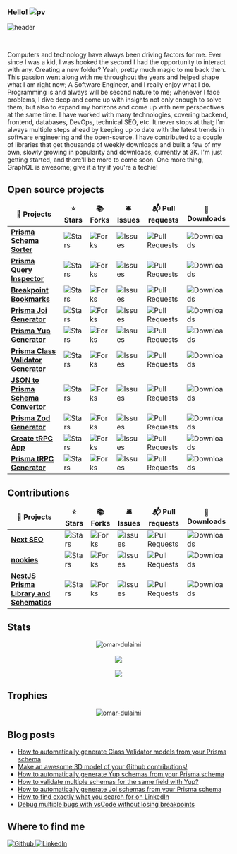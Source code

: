 ### Hello! ![pv](https://pageview.vercel.app/?github_user=omar-dulaimi)

![header](https://user-images.githubusercontent.com/11743389/156879955-cacb8504-006d-42cf-8ea8-8f387ede379c.png)

<br />

Computers and technology have always been driving factors for me. Ever since I was a kid, I was hooked the second I had the opportunity to interact with any. Creating a new folder? Yeah, pretty much magic to me back then. This passion went along with me throughout the years and helped shape what I am right now; A Software Engineer, and I really enjoy what I do. Programming is and always will be second nature to me; whenever I face problems, I dive deep and come up with insights not only enough to solve them; but also to expand my horizons and come up with new perspectives at the same time. I have worked with many technologies, covering backend, frontend, databases, DevOps, technical SEO, etc. It never stops at that; I'm always multiple steps ahead by keeping up to date with the latest trends in software engineering and the open-source. I have contributed to a couple of libraries that get thousands of weekly downloads and built a few of my own, slowly growing in popularity and downloads, currently at 3K. I'm just getting started, and there'll be more to come soon. One more thing, GraphQL is awesome; give it a try if you're a techie!

<h2>Open source projects</h2>
<table align="center">
  <thead align="center">
    <tr border: none;>
      <td><b>🎁 Projects</b></td>
      <td><b>⭐ Stars</b></td>
      <td><b>📚 Forks</b></td>
      <td><b>🛎 Issues</b></td>
      <td><b>📬 Pull requests</b></td>
      <td><b>💾 Downloads</b></td>
    </tr>
  </thead>
  <tbody>
    <tr>
      <td><a href="https://github.com/omar-dulaimi/prisma-schema-sorter"><b>Prisma Schema Sorter</b></a></td>
      <td><img alt="Stars" src="https://img.shields.io/github/stars/omar-dulaimi/prisma-schema-sorter?style=flat-square&labelColor=343b41"/></td>
      <td><img alt="Forks" src="https://img.shields.io/github/forks/omar-dulaimi/prisma-schema-sorter?style=flat-square&labelColor=343b41"/></td>
      <td><img alt="Issues" src="https://img.shields.io/github/issues/omar-dulaimi/prisma-schema-sorter?style=flat-square&labelColor=343b41"/></td>
      <td><img alt="Pull Requests" src="https://img.shields.io/github/issues-pr/omar-dulaimi/prisma-schema-sorter?style=flat-square&labelColor=343b41"/>       </td>
      <td><img alt="Downloads" src="https://img.shields.io/npm/dt/prisma-schema-sorter.svg"/></td>
    </tr>
     <tr>
      <td><a href="https://github.com/omar-dulaimi/prisma-query-inspector"><b>Prisma Query Inspector</b></a></td>
      <td><img alt="Stars" src="https://img.shields.io/github/stars/omar-dulaimi/prisma-query-inspector?style=flat-square&labelColor=343b41"/></td>
      <td><img alt="Forks" src="https://img.shields.io/github/forks/omar-dulaimi/prisma-query-inspector?style=flat-square&labelColor=343b41"/></td>
      <td><img alt="Issues" src="https://img.shields.io/github/issues/omar-dulaimi/prisma-query-inspector?style=flat-square&labelColor=343b41"/></td>
      <td><img alt="Pull Requests" src="https://img.shields.io/github/issues-pr/omar-dulaimi/prisma-query-inspector?style=flat-square&labelColor=343b41"/></td>
      <td><img alt="Downloads" src="https://img.shields.io/npm/dt/prisma-query-inspector.svg"/></td>
    </tr>
    <tr>
      <td><a href="https://github.com/omar-dulaimi/breakpoint-bookmarks"><b>Breakpoint Bookmarks</b></a></td>
      <td><img alt="Stars" src="https://img.shields.io/github/stars/omar-dulaimi/breakpoint-bookmarks?style=flat-square&labelColor=343b41"/></td>
      <td><img alt="Forks" src="https://img.shields.io/github/forks/omar-dulaimi/breakpoint-bookmarks?style=flat-square&labelColor=343b41"/></td>
      <td><img alt="Issues" src="https://img.shields.io/github/issues/omar-dulaimi/breakpoint-bookmarks?style=flat-square&labelColor=343b41"/></td>
      <td><img alt="Pull Requests" src="https://img.shields.io/github/issues-pr/omar-dulaimi/breakpoint-bookmarks?style=flat-square&labelColor=343b41"/></td>
      <td><img alt="Downloads" src="https://vsmarketplacebadge.apphb.com/downloads/OmarDulaimi.breakpoint-bookmarks.svg"/></td>
    </tr>
     <tr>
      <td><a href="https://github.com/omar-dulaimi/prisma-joi-generator"><b>Prisma Joi Generator</b></a></td>
      <td><img alt="Stars" src="https://img.shields.io/github/stars/omar-dulaimi/prisma-joi-generator?style=flat-square&labelColor=343b41"/></td>
      <td><img alt="Forks" src="https://img.shields.io/github/forks/omar-dulaimi/prisma-joi-generator?style=flat-square&labelColor=343b41"/></td>
      <td><img alt="Issues" src="https://img.shields.io/github/issues/omar-dulaimi/prisma-joi-generator?style=flat-square&labelColor=343b41"/></td>
      <td><img alt="Pull Requests" src="https://img.shields.io/github/issues-pr/omar-dulaimi/prisma-joi-generator?style=flat-square&labelColor=343b41"/></td>
      <td><img alt="Downloads" src="https://img.shields.io/npm/dt/prisma-joi-generator.svg"/></td>
    </tr>    
     <tr>
      <td><a href="https://github.com/omar-dulaimi/prisma-yup-generator"><b>Prisma Yup Generator</b></a></td>
      <td><img alt="Stars" src="https://img.shields.io/github/stars/omar-dulaimi/prisma-yup-generator?style=flat-square&labelColor=343b41"/></td>
      <td><img alt="Forks" src="https://img.shields.io/github/forks/omar-dulaimi/prisma-yup-generator?style=flat-square&labelColor=343b41"/></td>
      <td><img alt="Issues" src="https://img.shields.io/github/issues/omar-dulaimi/prisma-yup-generator?style=flat-square&labelColor=343b41"/></td>
      <td><img alt="Pull Requests" src="https://img.shields.io/github/issues-pr/omar-dulaimi/prisma-yup-generator?style=flat-square&labelColor=343b41"/></td>
      <td><img alt="Downloads" src="https://img.shields.io/npm/dt/prisma-yup-generator.svg"/></td>
    </tr>
     <tr>
      <td><a href="https://github.com/omar-dulaimi/prisma-class-validator-generator"><b>Prisma Class Validator Generator</b></a></td>
      <td><img alt="Stars" src="https://img.shields.io/github/stars/omar-dulaimi/prisma-class-validator-generator?style=flat-square&labelColor=343b41"/></td>
      <td><img alt="Forks" src="https://img.shields.io/github/forks/omar-dulaimi/prisma-class-validator-generator?style=flat-square&labelColor=343b41"/></td>
      <td><img alt="Issues" src="https://img.shields.io/github/issues/omar-dulaimi/prisma-class-validator-generator?style=flat-square&labelColor=343b41"/></td>
      <td><img alt="Pull Requests" src="https://img.shields.io/github/issues-pr/omar-dulaimi/prisma-class-validator-generator?style=flat-square&labelColor=343b41"/></td>
      <td><img alt="Downloads" src="https://img.shields.io/npm/dt/prisma-class-validator-generator.svg"/></td>
    </tr>  
     <tr>
      <td><a href="https://github.com/omar-dulaimi/json-to-prisma-schema-convertor"><b>JSON to Prisma Schema Convertor</b></a></td>
      <td><img alt="Stars" src="https://img.shields.io/github/stars/omar-dulaimi/json-to-prisma-schema-convertor?style=flat-square&labelColor=343b41"/></td>
      <td><img alt="Forks" src="https://img.shields.io/github/forks/omar-dulaimi/json-to-prisma-schema-convertor?style=flat-square&labelColor=343b41"/></td>
      <td><img alt="Issues" src="https://img.shields.io/github/issues/omar-dulaimi/json-to-prisma-schema-convertor?style=flat-square&labelColor=343b41"/></td>
      <td><img alt="Pull Requests" src="https://img.shields.io/github/issues-pr/omar-dulaimi/json-to-prisma-schema-convertor?style=flat-square&labelColor=343b41"/></td>
      <td><img alt="Downloads" src="https://img.shields.io/npm/dt/json-to-prisma-schema-convertor.svg"/></td>
    </tr>   
     <tr>
      <td><a href="https://github.com/omar-dulaimi/prisma-zod-generator"><b>Prisma Zod Generator</b></a></td>
      <td><img alt="Stars" src="https://img.shields.io/github/stars/omar-dulaimi/prisma-zod-generator?style=flat-square&labelColor=343b41"/></td>
      <td><img alt="Forks" src="https://img.shields.io/github/forks/omar-dulaimi/prisma-zod-generator?style=flat-square&labelColor=343b41"/></td>
      <td><img alt="Issues" src="https://img.shields.io/github/issues/omar-dulaimi/prisma-zod-generator?style=flat-square&labelColor=343b41"/></td>
      <td><img alt="Pull Requests" src="https://img.shields.io/github/issues-pr/omar-dulaimi/prisma-zod-generator?style=flat-square&labelColor=343b41"/></td>
      <td><img alt="Downloads" src="https://img.shields.io/npm/dt/prisma-zod-generator.svg"/></td>
    </tr>
      <tr>
      <td><a href="https://github.com/omar-dulaimi/create-trpc-app"><b>Create tRPC App</b></a></td>
      <td><img alt="Stars" src="https://img.shields.io/github/stars/omar-dulaimi/create-trpc-app?style=flat-square&labelColor=343b41"/></td>
      <td><img alt="Forks" src="https://img.shields.io/github/forks/omar-dulaimi/create-trpc-app?style=flat-square&labelColor=343b41"/></td>
      <td><img alt="Issues" src="https://img.shields.io/github/issues/omar-dulaimi/create-trpc-app?style=flat-square&labelColor=343b41"/></td>
      <td><img alt="Pull Requests" src="https://img.shields.io/github/issues-pr/omar-dulaimi/create-trpc-app?style=flat-square&labelColor=343b41"/></td>
      <td><img alt="Downloads" src="https://img.shields.io/npm/dt/create-trpc-appx.svg"/></td>
    </tr>
    <tr>
      <td><a href="https://github.com/omar-dulaimi/prisma-trpc-generator"><b>Prisma tRPC Generator</b></a></td>
      <td><img alt="Stars" src="https://img.shields.io/github/stars/omar-dulaimi/prisma-trpc-generator?style=flat-square&labelColor=343b41"/></td>
      <td><img alt="Forks" src="https://img.shields.io/github/forks/omar-dulaimi/prisma-trpc-generator?style=flat-square&labelColor=343b41"/></td>
      <td><img alt="Issues" src="https://img.shields.io/github/issues/omar-dulaimi/prisma-trpc-generator?style=flat-square&labelColor=343b41"/></td>
      <td><img alt="Pull Requests" src="https://img.shields.io/github/issues-pr/omar-dulaimi/prisma-trpc-generator?style=flat-square&labelColor=343b41"/></td>
      <td><img alt="Downloads" src="https://img.shields.io/npm/dt/prisma-trpc-generator.svg"/></td>
    </tr>
  </tbody>
</table>

<h2>Contributions</h2>
<table align="center">
  <thead align="center">
    <tr border: none;>
      <td><b>🎁 Projects</b></td>
      <td><b>⭐ Stars</b></td>
      <td><b>📚 Forks</b></td>
      <td><b>🛎 Issues</b></td>
      <td><b>📬 Pull requests</b></td>
      <td><b>💾 Downloads</b></td>
    </tr>
  </thead>
  <tbody>
    <tr>
      <td><a href="https://github.com/garmeeh/next-seo"><b>Next SEO</b></a></td>
      <td><img alt="Stars" src="https://img.shields.io/github/stars/garmeeh/next-seo?style=flat-square&labelColor=343b41"/></td>
      <td><img alt="Forks" src="https://img.shields.io/github/forks/garmeeh/next-seo?style=flat-square&labelColor=343b41"/></td>
      <td><img alt="Issues" src="https://img.shields.io/github/issues/garmeeh/next-seo?style=flat-square&labelColor=343b41"/></td>
      <td><img alt="Pull Requests" src="https://img.shields.io/github/issues-pr/garmeeh/next-seo?style=flat-square&labelColor=343b41"/></td>
      <td><img alt="Downloads" src="https://img.shields.io/npm/dt/next-seo.svg"/></td>
    </tr>
     <tr>
      <td><a href="https://github.com/maticzav/nookies"><b>nookies</b></a></td>
      <td><img alt="Stars" src="https://img.shields.io/github/stars/maticzav/nookies?style=flat-square&labelColor=343b41"/></td>
      <td><img alt="Forks" src="https://img.shields.io/github/forks/maticzav/nookies?style=flat-square&labelColor=343b41"/></td>
      <td><img alt="Issues" src="https://img.shields.io/github/issues/maticzav/nookies?style=flat-square&labelColor=343b41"/></td>
      <td><img alt="Pull Requests" src="https://img.shields.io/github/issues-pr/maticzav/nookies?style=flat-square&labelColor=343b41"/></td>
      <td><img alt="Downloads" src="https://img.shields.io/npm/dt/nookies.svg"/></td>
    </tr>
    <tr>
      <td><a href="https://github.com/notiz-dev/nestjs-prisma"><b>NestJS Prisma Library and Schematics</b></a></td>
      <td><img alt="Stars" src="https://img.shields.io/github/stars/notiz-dev/nestjs-prisma?style=flat-square&labelColor=343b41"/></td>
      <td><img alt="Forks" src="https://img.shields.io/github/forks/notiz-dev/nestjs-prisma?style=flat-square&labelColor=343b41"/></td>
      <td><img alt="Issues" src="https://img.shields.io/github/issues/notiz-dev/nestjs-prisma?style=flat-square&labelColor=343b41"/></td>
      <td><img alt="Pull Requests" src="https://img.shields.io/github/issues-pr/notiz-dev/nestjs-prisma?style=flat-square&labelColor=343b41"/></td>
      <td><img alt="Downloads" src="https://img.shields.io/npm/dt/nestjs-prisma"/></td>
    </tr>
  </tbody>
</table>

<h2>Stats</h2>
<p align="center"> 
  <img src="https://github-readme-stats.vercel.app/api?username=omar-dulaimi&show_icons=true&theme=gotham" alt="omar-dulaimi" />
  <br/>
  <br/>
  <img align="center" src="https://github-readme-streak-stats.herokuapp.com/?user=omar-dulaimi&theme=gotham" />
  <br/>
  <br/>  
  <img align="center" src="https://github-readme-stats.vercel.app/api/top-langs/?username=omar-dulaimi&title_color=ffffff&text_color=c9cacc&icon_color=2bbc8a&bg_color=1d1f21&langs_count=5" />
</p>

<h2>Trophies</h2>
<p align="center"> 
  <a href="https://github.com/ryo-ma/github-profile-trophy"><img src="https://github-profile-trophy.vercel.app/?username=omar-dulaimi" alt="omar-dulaimi" /></a>
</p>

<h2>Blog posts</h2>

<!-- BLOG-POST-LIST:START -->
- [How to automatically generate Class Validator models from your Prisma schema](https://dev.to/omardulaimi/how-to-automatically-generate-class-validator-models-from-your-prisma-schema-40g8)
- [Make an awesome 3D model of your Github contributions!](https://dev.to/omardulaimi/make-an-awesome-3d-model-of-your-github-contributions-5en0)
- [How to automatically generate Yup schemas from your Prisma schema](https://dev.to/omardulaimi/how-to-automatically-generate-yup-schemas-from-your-prisma-schema-5ao5)
- [How to validate multiple schemas for the same field with Yup?](https://dev.to/omardulaimi/how-to-validate-multiple-object-schemas-for-the-same-field-with-yup-2op7)
- [How to automatically generate Joi schemas from your Prisma schema](https://dev.to/omardulaimi/how-to-automatically-generate-joi-schemas-from-your-prisma-schema-5hn3)
- [How to find exactly what you search for on LinkedIn](https://dev.to/omardulaimi/get-exact-job-results-with-boolean-search-on-linkedin-4651)
- [Debug multiple bugs with vsCode without losing breakpoints](https://dev.to/omardulaimi/debug-multiple-bugs-with-vscode-without-losing-breakpoints-5d9i)
<!-- BLOG-POST-LIST:END -->

<h2>Where to find me</h2>
<p>
  <a href="https://github.com/omar-dulaimi" target="_blank">
    <img alt="Github" src="https://img.shields.io/badge/GitHub-%2312100E.svg?&style=for-the-badge&logo=Github&logoColor=white" />
  </a>
  <a href="https://www.linkedin.com/in/omar-dulaimi" target="_blank">
    <img alt="LinkedIn" src="https://img.shields.io/badge/linkedin-%230077B5.svg?&style=for-the-badge&logo=linkedin&logoColor=white" />
  </a>
</p>

